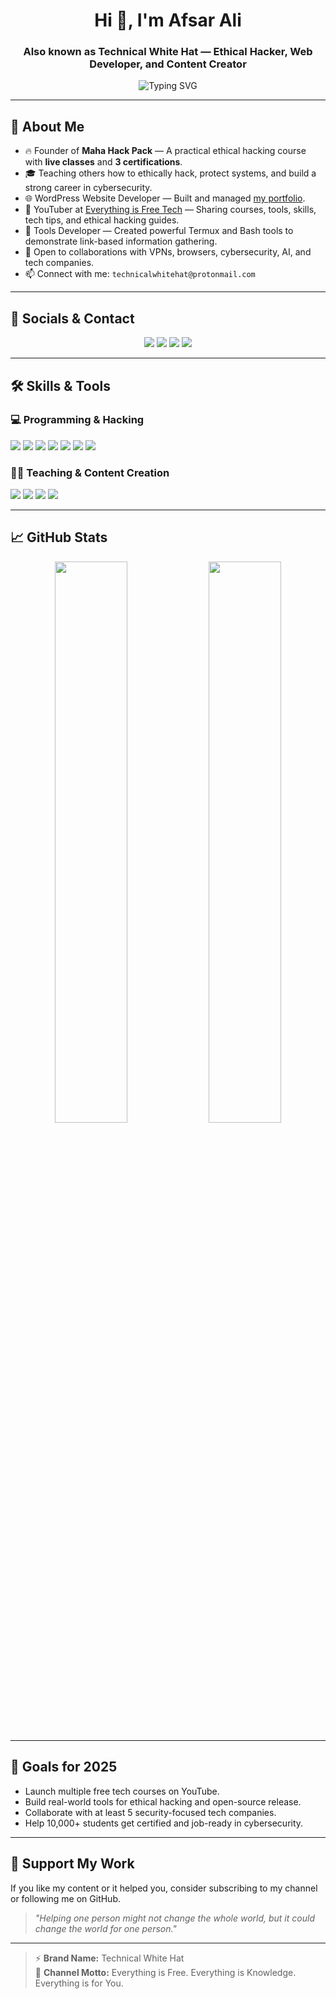 <h1 align="center">Hi 👋, I'm Afsar Ali</h1>
<h3 align="center">Also known as <b>Technical White Hat</b> — Ethical Hacker, Web Developer, and Content Creator</h3>

<p align="center">
  <img src="https://readme-typing-svg.herokuapp.com?font=Fira+Code&weight=600&size=24&pause=1000&color=00FFAA&center=true&vCenter=true&multiline=true&width=600&height=100&lines=🚀+Ethical+Hacking+Trainer;💻+WordPress+Web+Developer;🎬+YouTube+Content+Creator;🔐+Cybersecurity+Enthusiast;🎓+Live+Courses+and+Skill+Development" alt="Typing SVG" />
</p>

---

## 🧠 About Me

- 🔥 Founder of **Maha Hack Pack** — A practical ethical hacking course with **live classes** and **3 certifications**.
- 🎓 Teaching others how to ethically hack, protect systems, and build a strong career in cybersecurity.
- 🌐 WordPress Website Developer — Built and managed [my portfolio](https://mahahackpack.free.nf).
- 🎥 YouTuber at [Everything is Free Tech](https://youtube.com/@technicalwhitehat?si=BgDrO2waImjUU0zV) — Sharing courses, tools, skills, tech tips, and ethical hacking guides.
- 🧰 Tools Developer — Created powerful Termux and Bash tools to demonstrate link-based information gathering.
- 🤝 Open to collaborations with VPNs, browsers, cybersecurity, AI, and tech companies.
- 📫 Connect with me: `technicalwhitehat@protonmail.com`

---

## 🔗 Socials & Contact

<p align="center">
  <a href="https://youtube.com/@technicalwhitehat"><img src="https://img.shields.io/badge/YouTube-Everything%20is%20Free%20Tech-red?style=for-the-badge&logo=youtube&logoColor=white" /></a>
  <a href="mailto:technicalwhitehat@protonmail.com"><img src="https://img.shields.io/badge/Email-technicalwhitehat@protonmail.com-darkblue?style=for-the-badge&logo=gmail&logoColor=white" /></a>
  <a href="https://www.instagram.com/technicalwhitehat"><img src="https://img.shields.io/badge/Instagram-@technicalwhitehat-purple?style=for-the-badge&logo=instagram" /></a>
  <a href="https://www.linkedin.com/in/technicalwhitehat"><img src="https://img.shields.io/badge/LinkedIn-technicalwhitehat-blue?style=for-the-badge&logo=linkedin" /></a>
</p>

---

## 🛠️ Skills & Tools

### 💻 Programming & Hacking
<p>
  <img src="https://img.shields.io/badge/Bash-121011?style=for-the-badge&logo=gnu-bash&logoColor=white" />
  <img src="https://img.shields.io/badge/Termux-000000?style=for-the-badge&logo=termux&logoColor=white" />
  <img src="https://img.shields.io/badge/Linux-FCC624?style=for-the-badge&logo=linux&logoColor=black" />
  <img src="https://img.shields.io/badge/Kali%20Linux-557C94?style=for-the-badge&logo=kalilinux&logoColor=white" />
  <img src="https://img.shields.io/badge/HTML5-E34F26?style=for-the-badge&logo=html5&logoColor=white" />
  <img src="https://img.shields.io/badge/CSS3-264DE4?style=for-the-badge&logo=css3&logoColor=white" />
  <img src="https://img.shields.io/badge/WordPress-21759B?style=for-the-badge&logo=wordpress&logoColor=white" />
</p>

### 🧑‍🏫 Teaching & Content Creation
<p>
  <img src="https://img.shields.io/badge/YouTube-Everything%20is%20Free%20Tech-red?style=for-the-badge&logo=youtube&logoColor=white" />
  <img src="https://img.shields.io/badge/OBS%20Studio-302E31?style=for-the-badge&logo=obsstudio&logoColor=white" />
  <img src="https://img.shields.io/badge/CapCut-000000?style=for-the-badge&logo=capcut&logoColor=white" />
  <img src="https://img.shields.io/badge/Canva-00C4CC?style=for-the-badge&logo=canva&logoColor=white" />
</p>

---

## 📈 GitHub Stats

<p align="center">
  <img src="https://github-readme-stats.vercel.app/api?username=technicalwhitehat&show_icons=true&theme=tokyonight&hide_border=true" width="48%"/>
  <img src="https://github-readme-streak-stats.herokuapp.com?user=technicalwhitehat&theme=tokyonight&hide_border=true" width="48%"/>
</p>

---

## 🎯 Goals for 2025
- Launch multiple free tech courses on YouTube.
- Build real-world tools for ethical hacking and open-source release.
- Collaborate with at least 5 security-focused tech companies.
- Help 10,000+ students get certified and job-ready in cybersecurity.

---

## 🙏 Support My Work
If you like my content or it helped you, consider subscribing to my channel or following me on GitHub.

> *"Helping one person might not change the whole world, but it could change the world for one person."*

---

> ⚡ **Brand Name:** Technical White Hat  
> 📌 **Channel Motto:** Everything is Free. Everything is Knowledge. Everything is for You.

